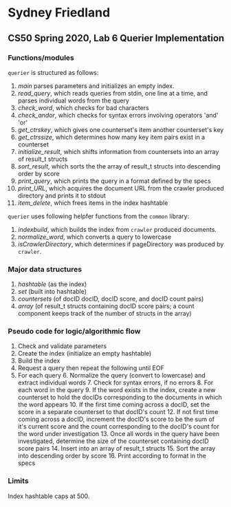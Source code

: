 # Sydney Friedland
## CS50 Spring 2020, Lab 6 Querier Implementation

### Functions/modules

`querier` is structured as follows:

  1. *main* parses parameters and initializes an empty index.
  2. *read_query*, which reads queries from stdin, one line at a time, and parses individual words from the query
  3. *check_word*, which checks for bad characters
  4. *check_andor*, which checks for syntax errors involving operators 'and' 'or'
  5. *get_ctrskey*, which gives one counterset's item another counterset's key
  6. *get_ctrssize*, which determines how many key item pairs exist in a counterset
  7. *initialize_result*, which shifts information from countersets into an array of result_t structs
  8. *sort_result*, which sorts the the array of result_t structs into descending order by score
  9. *print_query*, which prints the query in a format defined by the specs
  10. *print_URL*, which acquires the document URL from the crawler produced directory and prints it to stdout
  11. *item_delete*, which frees items in the index hashtable

`querier` uses following helpfer functions from the `common` library:
  1. *indexbuild*, which builds the index from `crawler` produced documents.
  2. *normalize_word*, which converts a query to lowercase
  3. *isCrawlerDirectory*, which determines if pageDirectory was produced by `crawler`.

### Major data structures

 1. *hashtable* (as the index) 
 2. *set* (built into hashtable)
 3. *countersets* (of docID docID, docID score, and docID count pairs)
 4. *array* (of result_t structs containing docID score pairs; a count component keeps track of the number of structs in the array)

### Pseudo code for logic/algorithmic flow

1. Check and validate parameters
2. Create the index (initialize an empty hashtable)
3. Build the index
4. Request a query then repeat the following until EOF
5. For each query
    6. Normalize the query (convert to lowercase) and extract individual words
    7. Check for syntax errors, if no errors
    8. For each word in the query
        9. If the word exists in the index, create a new counterset to hold the docIDs corresponding to the documents in which the word appears 
        10. If the first time coming across a docID, set the score in a separate counterset to that docID's count
        12. If not first time coming across a docID, increment the docID's score to be the sum of it's current score and the count corresponding to the docID's count for the word under investigation
        13. Once all words in the query have been investigated, determine the size of the counterset containing docID score pairs 
        14. Insert into an array of result_t structs 
        15. Sort the array into descending order by score
        16. Print according to format in the specs

### Limits

Index hashtable caps at 500.